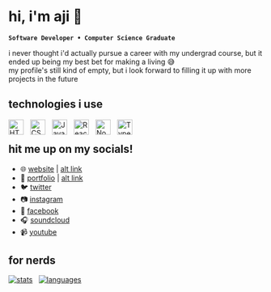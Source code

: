 # hi, i'm aji 👋
**`Software Developer • Computer Science Graduate`**

i never thought i'd actually pursue a career with my undergrad course, but it ended up being my best bet for making a living 😅<br />
my profile's still kind of empty, but i look forward to filling it up with more projects in the future

## technologies i use
<a href="https://html.com/html5/" target="_blank"><img align="left" alt="HTML" width="30px" style="padding-right:10px;" src="https://cdn.jsdelivr.net/gh/devicons/devicon/icons/html5/html5-plain.svg" /></a>
<a href="https://web.dev/learn/css/" target="_blank"><img align="left" alt="CSS" width="30px" style="padding-right:10px;" src="https://cdn.jsdelivr.net/gh/devicons/devicon/icons/css3/css3-plain.svg" /></a>
<a href="https://www.javascript.com" target="_blank"><img align="left" alt="JavaScript" width="30px" style="padding-right:10px;" src="https://cdn.jsdelivr.net/gh/devicons/devicon/icons/javascript/javascript-plain.svg" /></a>
<a href="https://reactjs.org/" target="_blank"><img align="left" alt="React" width="30px" style="padding-right:10px;" src="https://cdn.jsdelivr.net/gh/devicons/devicon/icons/react/react-original.svg" /></a>
<a href="https://nodejs.org" target="_blank"><img align="left" alt="NodeJS" width="30px" style="padding-right:10px;" src="https://cdn.jsdelivr.net/gh/devicons/devicon/icons/nodejs/nodejs-original.svg" /></a>
<a href="https://www.typescriptlang.org" target="_blank"><img align="left" alt="TypeScript" width="30px" style="padding-right:10px;" src="https://cdn.jsdelivr.net/gh/devicons/devicon/icons/typescript/typescript-plain.svg" /></a>
<br />

## hit me up on my socials!
- 🌐 <a href ="https://ajiporter.buzz.aero">website</a> | <a href ="https://ajimaglanque.github.io">alt link</a>
- 📂 <a href ="https://portfolio.ajiporter.buzz.aero">portfolio</a> | <a href ="https://ajimaglanque.github.io/portfolio">alt link</a>
- 🐦 <a href="https://twitter.com/ajiporter">twitter</a>
- 📷 <a href="https://instagram.com/ajiporter">instagram</a>
- 📱 <a href="https://fb.com/ajimaglanque">facebook</a>
- 🎧 <a href="https://soundcloud.com/ajimaglanque">soundcloud</a>
- 📹 <a href="https://youtube.com/users/sarahmaglanque">youtube</a>

## for nerds
[![stats](https://github-readme-stats-sigma-five.vercel.app/api?username=ajimaglanque&show_icons=true&theme=react&count_private=true&hide=stars,issues&show_icons=true&include_all_commits=true&custom_title=aji%27s%20stats)](https://github.com/ajimaglanque?tab=repositories)
&nbsp;
[![languages](https://github-readme-stats-sigma-five.vercel.app/api/top-langs/?username=ajimaglanque&theme=react&layout=compact&custom_title=most%20used%20languages)](https://github.com/ajimaglanque?tab=repositories)
<!--
**ajimaglanque/ajimaglanque** is a ✨ _special_ ✨ repository because its `README.md` (this file) appears on your GitHub profile.

Here are some ideas to get you started:

- 🔭 I’m currently working on ...
- 🌱 I’m currently learning ...
- 👯 I’m looking to collaborate on ...
- 🤔 I’m looking for help with ...
- 💬 Ask me about ...
- 📫 How to reach me: ...
- 😄 Pronouns: ...
- ⚡ Fun fact: ...
-->
